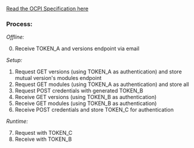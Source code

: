 [Read the OCPI Specification here](https://github.com/ocpi/ocpi)

### Process:

*Offline:*

0. Receive TOKEN_A and versions endpoint via email

*Setup:*

1. Request GET versions (using TOKEN_A as authentication) and store mutual version's modules endpoint
2. Request GET modules (using TOKEN_A as authentication) and store all 
3. Request POST credentials with generated TOKEN_B
4. Receive GET versions (using TOKEN_B as authentication)
5. Receive GET modules (using TOKEN_B as authentication)
6. Receive POST credentials and store TOKEN_C for authentication

*Runtime:*

7. Request with TOKEN_C
8. Receive with TOKEN_B